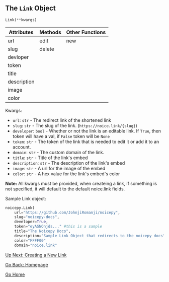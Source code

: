 ## The `Link` Object

```py
Link(**kwargs)
```

| Attributes | Methods | Other Functions |
|------------|---------|-----------------|
| url        | edit    | new             |
| slug       | delete  |                 |
| devloper   |         |                 |
| token      |         |                 |
| title      |         |                 |
| description|         |                 |
| image      |         |                 |
| color      |         |                 |


Kwargs: 
* `url`: `str` - The redirect link of the shortened link
* `slug`: `str` - The slug of the link. (`https://noice.link/{slug}`) 
* `developer`: `bool` - Whether or not the link is an editable link. If `True`, then token will have a val, if `False` token will be `None`
* `token`: `str` - The token of the link that is needed to edit it or add it to an account. 
* `domain`: `str` - The custom domain of the link. 
* `title`: `str` - Title of the link's embed
* `description`: `str` - The description of the link's embed
* `image`: `str` - A url for the image of the embed
* `color`: `str` - A hex value for the link's embed's color

**Note:** All kwargs must be provided, when createing a link, if something is not specified, it will default to the default noice.link fields. 

Sample Link object: 
```py
noicepy.Link(
    url="https://github.com/JohnjiRomanji/noicepy", 
    slug="noicepy-docs", 
    developer=True, 
    token="eyASNOnjds..." #this is a sample
    title="The Noicepy Docs", 
    description="Sample Link Object that redirects to the noicepy docs",
    color="FFFF00"
    domain="noice.link"
```

[Up Next: Creating a New Link](https://johnjiromanji.github.io/noicepy/create)

[Go Back: Homepage](https://johnjiromanji.github.io/noicepy)

[Go Home](https://johnjiromanji.github.io/noicepy)
